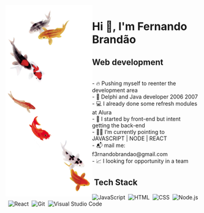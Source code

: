 
<img align="left" alt="an shoal fishers" height="500em" width="227" src="akira.png">
 <h1>  Hi 👋, I'm Fernando Brandão</h1> 
 <h2> Web development</h2>

<br>
- 🔥 Pushing myself to reenter the development area  <br>
- 💾 Delphi and Java developer 2006 2007 <br>
- 💻 I already done some refresh modules at Alura  <br>
- 🔭 I started by front-end but intent getting the back-end <br>
- 🧑‍💻 I’m currently pointing to JAVASCRIPT | NODE | REACT  <br>
- 📬 mail me: f3rnandobrandao@gmail.com <br>
- 📈 I looking for opportunity in a team <br>

## &nbsp;Tech Stack

![JavaScript](https://img.shields.io/badge/-JavaScript-05122A?style=flat&logo=javascript)&nbsp;
![HTML](https://img.shields.io/badge/-HTML-05122A?style=flat&logo=HTML5)&nbsp;
![CSS](https://img.shields.io/badge/-CSS-05122A?style=flat&logo=CSS3&logoColor=1572B6)&nbsp;
![Node.js](https://img.shields.io/badge/-Node.js-05122A?style=flat&logo=node.js)&nbsp;
![React](https://img.shields.io/badge/-React-05122A?style=flat&logo=react)&nbsp;
![Git](https://img.shields.io/badge/-Git-05122A?style=flat&logo=git)&nbsp;
![Visual Studio Code](https://img.shields.io/badge/-Visual%20Studio%20Code-05122A?style=flat&logo=visual-studio-code&logoColor=007ACC)&nbsp;

<!--<img src="hi.gif" width="20px">-->
